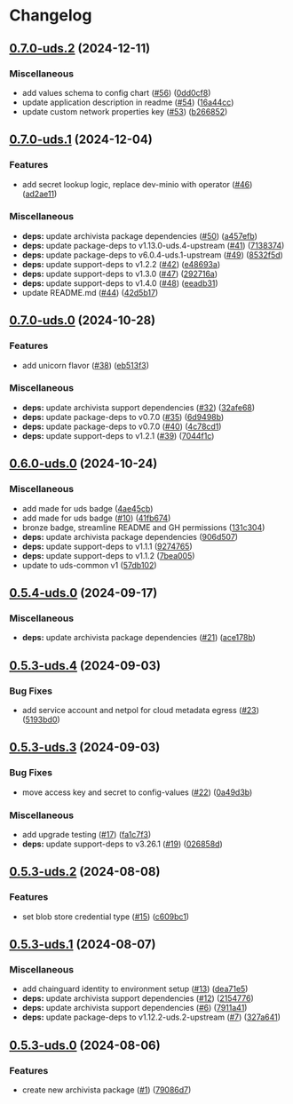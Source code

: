 # Changelog

## [0.7.0-uds.2](https://github.com/defenseunicorns/uds-package-archivista/compare/v0.7.0-uds.1...v0.7.0-uds.2) (2024-12-11)


### Miscellaneous

* add values schema to config chart ([#56](https://github.com/defenseunicorns/uds-package-archivista/issues/56)) ([0dd0cf8](https://github.com/defenseunicorns/uds-package-archivista/commit/0dd0cf81954b43db6a7b5ec95f8546285d13d736))
* update application description in readme ([#54](https://github.com/defenseunicorns/uds-package-archivista/issues/54)) ([16a44cc](https://github.com/defenseunicorns/uds-package-archivista/commit/16a44cc021a823a001df8143ef85c23c88f8cb5e))
* update custom network properties key ([#53](https://github.com/defenseunicorns/uds-package-archivista/issues/53)) ([b266852](https://github.com/defenseunicorns/uds-package-archivista/commit/b26685274ab8c1832529f6d255567ecc08655850))

## [0.7.0-uds.1](https://github.com/defenseunicorns/uds-package-archivista/compare/v0.7.0-uds.0...v0.7.0-uds.1) (2024-12-04)


### Features

* add secret lookup logic, replace dev-minio with operator ([#46](https://github.com/defenseunicorns/uds-package-archivista/issues/46)) ([ad2ae11](https://github.com/defenseunicorns/uds-package-archivista/commit/ad2ae111f4748dc067916eb6050fc136c33399f3))


### Miscellaneous

* **deps:** update archivista package dependencies ([#50](https://github.com/defenseunicorns/uds-package-archivista/issues/50)) ([a457efb](https://github.com/defenseunicorns/uds-package-archivista/commit/a457efb5d5c46816d13ad7abc6c2c5d618c83769))
* **deps:** update package-deps to v1.13.0-uds.4-upstream ([#41](https://github.com/defenseunicorns/uds-package-archivista/issues/41)) ([7138374](https://github.com/defenseunicorns/uds-package-archivista/commit/713837444f6c2c90129ab080636b47b590b3a8ab))
* **deps:** update package-deps to v6.0.4-uds.1-upstream ([#49](https://github.com/defenseunicorns/uds-package-archivista/issues/49)) ([8532f5d](https://github.com/defenseunicorns/uds-package-archivista/commit/8532f5d578c4aad17488f33a9ce81bc15fe8106b))
* **deps:** update support-deps to v1.2.2 ([#42](https://github.com/defenseunicorns/uds-package-archivista/issues/42)) ([e48693a](https://github.com/defenseunicorns/uds-package-archivista/commit/e48693afa682e6ddd9323a95517720ab5cd93651))
* **deps:** update support-deps to v1.3.0 ([#47](https://github.com/defenseunicorns/uds-package-archivista/issues/47)) ([292716a](https://github.com/defenseunicorns/uds-package-archivista/commit/292716a1caad979c57d894c7736cd1b6e4495cb4))
* **deps:** update support-deps to v1.4.0 ([#48](https://github.com/defenseunicorns/uds-package-archivista/issues/48)) ([eeadb31](https://github.com/defenseunicorns/uds-package-archivista/commit/eeadb3194b1ac0df4205312bb6cac7784da0a420))
* update README.md ([#44](https://github.com/defenseunicorns/uds-package-archivista/issues/44)) ([42d5b17](https://github.com/defenseunicorns/uds-package-archivista/commit/42d5b1735ef0fef669dcf479612edcb52d9d8f84))

## [0.7.0-uds.0](https://github.com/defenseunicorns/uds-package-archivista/compare/v0.6.0-uds.0...v0.7.0-uds.0) (2024-10-28)


### Features

* add unicorn flavor ([#38](https://github.com/defenseunicorns/uds-package-archivista/issues/38)) ([eb513f3](https://github.com/defenseunicorns/uds-package-archivista/commit/eb513f3931c7be374d5c275ea464a6484616eb51))


### Miscellaneous

* **deps:** update archivista support dependencies ([#32](https://github.com/defenseunicorns/uds-package-archivista/issues/32)) ([32afe68](https://github.com/defenseunicorns/uds-package-archivista/commit/32afe6882e3be0efdf7a0370bb7f7a6e34fd628b))
* **deps:** update package-deps to v0.7.0 ([#35](https://github.com/defenseunicorns/uds-package-archivista/issues/35)) ([6d9498b](https://github.com/defenseunicorns/uds-package-archivista/commit/6d9498b9cac5ee87e397c75fb4b0f0d7a01883ff))
* **deps:** update package-deps to v0.7.0 ([#40](https://github.com/defenseunicorns/uds-package-archivista/issues/40)) ([4c78cd1](https://github.com/defenseunicorns/uds-package-archivista/commit/4c78cd1a706f9d32f8fd54745ac6ab7f3f9e2340))
* **deps:** update support-deps to v1.2.1 ([#39](https://github.com/defenseunicorns/uds-package-archivista/issues/39)) ([7044f1c](https://github.com/defenseunicorns/uds-package-archivista/commit/7044f1cb0f42e35ab30c9dcb8d09a265cd960274))

## [0.6.0-uds.0](https://github.com/defenseunicorns/uds-package-archivista/compare/v0.5.4-uds.0...v0.6.0-uds.0) (2024-10-24)


### Miscellaneous

* add made for uds badge ([4ae45cb](https://github.com/defenseunicorns/uds-package-archivista/commit/4ae45cbc0dcba7a1bc009a9d00acf37ea46a1636))
* add made for uds badge ([#10](https://github.com/defenseunicorns/uds-package-archivista/issues/10)) ([41fb674](https://github.com/defenseunicorns/uds-package-archivista/commit/41fb67477a2e0ebdb30fe3978b547bad80afa65c))
* bronze badge, streamline README and GH permissions ([131c304](https://github.com/defenseunicorns/uds-package-archivista/commit/131c304b067a4bfaa0cf91bc9524046f498299d4))
* **deps:** update archivista package dependencies ([906d507](https://github.com/defenseunicorns/uds-package-archivista/commit/906d507f06516270ff9f8c2aac732b99fbc791ff))
* **deps:** update support-deps to v1.1.1 ([9274765](https://github.com/defenseunicorns/uds-package-archivista/commit/9274765dde343e3cc39c1943d97c27c0109cadf1))
* **deps:** update support-deps to v1.1.2 ([7bea005](https://github.com/defenseunicorns/uds-package-archivista/commit/7bea005635abfccb9b7cc2f84cce15bbaaf55746))
* update to uds-common v1 ([57db102](https://github.com/defenseunicorns/uds-package-archivista/commit/57db10295dcbf398dc73e8a812e3f52e56f622b5))

## [0.5.4-uds.0](https://github.com/defenseunicorns/uds-package-archivista/compare/v0.5.3-uds.4...v0.5.4-uds.0) (2024-09-17)


### Miscellaneous

* **deps:** update archivista package dependencies ([#21](https://github.com/defenseunicorns/uds-package-archivista/issues/21)) ([ace178b](https://github.com/defenseunicorns/uds-package-archivista/commit/ace178b14b392e2d2c51d7762aa0cbcac9e438c9))

## [0.5.3-uds.4](https://github.com/defenseunicorns/uds-package-archivista/compare/v0.5.3-uds.3...v0.5.3-uds.4) (2024-09-03)


### Bug Fixes

* add service account and netpol for cloud metadata egress ([#23](https://github.com/defenseunicorns/uds-package-archivista/issues/23)) ([5193bd0](https://github.com/defenseunicorns/uds-package-archivista/commit/5193bd001382ecd9ea1f04bb7883c8d00ff7701a))

## [0.5.3-uds.3](https://github.com/defenseunicorns/uds-package-archivista/compare/v0.5.3-uds.2...v0.5.3-uds.3) (2024-09-03)


### Bug Fixes

* move access key and secret to config-values ([#22](https://github.com/defenseunicorns/uds-package-archivista/issues/22)) ([0a49d3b](https://github.com/defenseunicorns/uds-package-archivista/commit/0a49d3bd5e1928385e5c6ab24d62937e7932ba65))


### Miscellaneous

* add upgrade testing ([#17](https://github.com/defenseunicorns/uds-package-archivista/issues/17)) ([fa1c7f3](https://github.com/defenseunicorns/uds-package-archivista/commit/fa1c7f3f6af38cf0d2871caa23d63e2e79c1dd27))
* **deps:** update support-deps to v3.26.1 ([#19](https://github.com/defenseunicorns/uds-package-archivista/issues/19)) ([026858d](https://github.com/defenseunicorns/uds-package-archivista/commit/026858d604dd695329c2ad6db006f9a9d7280810))

## [0.5.3-uds.2](https://github.com/defenseunicorns/uds-package-archivista/compare/v0.5.3-uds.1...v0.5.3-uds.2) (2024-08-08)


### Features

* set blob store credential type ([#15](https://github.com/defenseunicorns/uds-package-archivista/issues/15)) ([c609bc1](https://github.com/defenseunicorns/uds-package-archivista/commit/c609bc113017617bcb4267eab9cecee1b1f43529))

## [0.5.3-uds.1](https://github.com/defenseunicorns/uds-package-archivista/compare/v0.5.3-uds.0...v0.5.3-uds.1) (2024-08-07)


### Miscellaneous

* add chainguard identity to environment setup ([#13](https://github.com/defenseunicorns/uds-package-archivista/issues/13)) ([dea71e5](https://github.com/defenseunicorns/uds-package-archivista/commit/dea71e5d9d4018d06eab71cb704c83f1ea0fe62c))
* **deps:** update archivista support dependencies ([#12](https://github.com/defenseunicorns/uds-package-archivista/issues/12)) ([2154776](https://github.com/defenseunicorns/uds-package-archivista/commit/21547764da3a4e9d4c6c51b87aa4d9c549d740db))
* **deps:** update archivista support dependencies ([#6](https://github.com/defenseunicorns/uds-package-archivista/issues/6)) ([7911a41](https://github.com/defenseunicorns/uds-package-archivista/commit/7911a41d4bbed64e3f72040dcad159a302d12009))
* **deps:** update package-deps to v1.12.2-uds.2-upstream ([#7](https://github.com/defenseunicorns/uds-package-archivista/issues/7)) ([327a641](https://github.com/defenseunicorns/uds-package-archivista/commit/327a64106af48fa38c21c8d03bc91316b9a92b3e))

## [0.5.3-uds.0](https://github.com/defenseunicorns/uds-package-archivista/compare/v0.5.1-uds.0...v0.5.3-uds.0) (2024-08-06)


### Features

* create new archivista package ([#1](https://github.com/defenseunicorns/uds-package-archivista/issues/1)) ([79086d7](https://github.com/defenseunicorns/uds-package-archivista/commit/79086d74170410ee474cc7780511b9b13d3c8c51))
